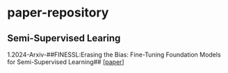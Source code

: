 # paper-repository
## Semi-Supervised Learing
1.2024-Arxiv-##FINESSL:Erasing the Bias: Fine-Tuning Foundation Models for Semi-Supervised Learning## [[paper](https://arxiv.org/pdf/2405.11756)]

